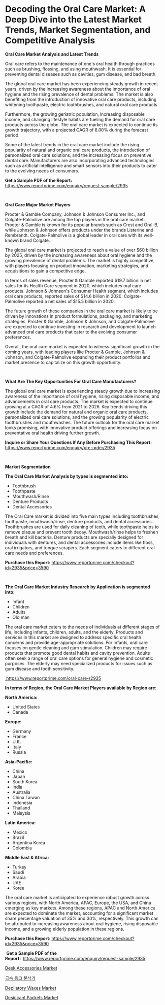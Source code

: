 <p><h1>Decoding the Oral Care Market: A Deep Dive into the Latest Market Trends, Market Segmentation, and Competitive Analysis</h1></p><p><strong>Oral Care Market Analysis and Latest Trends</strong></p>
<p><p>Oral care refers to the maintenance of one's oral health through practices such as brushing, flossing, and using mouthwash. It is essential for preventing dental diseases such as cavities, gum disease, and bad breath.</p><p>The global oral care market has been experiencing steady growth in recent years, driven by the increasing awareness about the importance of oral hygiene and the rising prevalence of dental problems. The market is also benefiting from the introduction of innovative oral care products, including whitening toothpaste, electric toothbrushes, and natural oral care products.</p><p>Furthermore, the growing geriatric population, increasing disposable income, and changing lifestyle habits are fueling the demand for oral care products across the globe. The oral care market is expected to continue its growth trajectory, with a projected CAGR of 8.00% during the forecast period.</p><p>Some of the latest trends in the oral care market include the rising popularity of natural and organic oral care products, the introduction of personalized oral care solutions, and the increasing focus on preventive dental care. Manufacturers are also incorporating advanced technologies such as artificial intelligence and smart sensors into their products to cater to the evolving needs of consumers.</p></p>
<p><strong>Get a Sample PDF of the Report:&nbsp;</strong> <a href="https://www.reportprime.com/enquiry/request-sample/2935">https://www.reportprime.com/enquiry/request-sample/2935</a></p>
<p>&nbsp;</p>
<p><strong>Oral Care Major Market Players</strong></p>
<p><p>Procter & Gamble Company, Johnson & Johnson Consumer Inc., and Colgate-Palmolive are among the top players in the oral care market. Procter & Gamble is known for its popular brands such as Crest and Oral-B, while Johnson & Johnson offers products under the brands Listerine and Rembrandt. Colgate-Palmolive is a global leader in oral care with its well-known brand Colgate.</p><p>The global oral care market is projected to reach a value of over $60 billion by 2025, driven by the increasing awareness about oral hygiene and the growing prevalence of dental problems. The market is highly competitive, with players focusing on product innovation, marketing strategies, and acquisitions to gain a competitive edge.</p><p>In terms of sales revenue, Procter & Gamble reported $19.7 billion in net sales for its Health Care segment in 2020, which includes oral care products. Johnson & Johnson's Consumer Health segment, which includes oral care products, reported sales of $14.6 billion in 2020. Colgate-Palmolive reported a net sales of $15.5 billion in 2020.</p><p>The future growth of these companies in the oral care market is likely to be driven by innovations in product formulations, packaging, and marketing strategies. Procter & Gamble, Johnson & Johnson, and Colgate-Palmolive are expected to continue investing in research and development to launch advanced oral care products that cater to the evolving consumer preferences.</p><p>Overall, the oral care market is expected to witness significant growth in the coming years, with leading players like Procter & Gamble, Johnson & Johnson, and Colgate-Palmolive expanding their product portfolios and market presence to capitalize on this growth opportunity.</p></p>
<p>&nbsp;</p>
<p><strong>What Are The Key Opportunities For Oral Care Manufacturers?</strong></p>
<p><p>The global oral care market is experiencing steady growth due to increasing awareness of the importance of oral hygiene, rising disposable income, and advancements in oral care products. The market is expected to continue growing at a CAGR of 4.6% from 2021 to 2026. Key trends driving this growth include the demand for natural and organic oral care products, personalized oral care solutions, and the growing popularity of electric toothbrushes and mouthwashes. The future outlook for the oral care market looks promising, with innovative product offerings and increasing focus on preventative oral health driving further growth.</p></p>
<p><strong>Inquire or Share Your Questions If Any Before Purchasing This Report:</strong> <a href="https://www.reportprime.com/enquiry/pre-order/2935">https://www.reportprime.com/enquiry/pre-order/2935</a></p>
<p>&nbsp;</p>
<p><strong>Market Segmentation</strong></p>
<p><strong>The Oral Care Market Analysis by types is segmented into:</strong></p>
<p><ul><li>Toothbrush</li><li>Toothpaste</li><li>Mouthwash/Rinse</li><li>Denture Products</li><li>Dental Accessories</li></ul></p>
<p><p>The Oral Care market is divided into five main types including toothbrushes, toothpaste, mouthwash/rinse, denture products, and dental accessories. Toothbrushes are used for daily cleaning of teeth, while toothpaste helps to remove plaque and prevent tooth decay. Mouthwash/rinse helps to freshen breath and kill bacteria. Denture products are specially designed for individuals with dentures, and dental accessories include items like floss, oral irrigators, and tongue scrapers. Each segment caters to different oral care needs and preferences.</p></p>
<p><strong>Purchase this Report:&nbsp;</strong><a href="https://www.reportprime.com/checkout?id=2935&price=3590">https://www.reportprime.com/checkout?id=2935&price=3590</a></p>
<p>&nbsp;</p>
<p><strong>The Oral Care Market Industry Research by Application is segmented into:</strong></p>
<p><ul><li>Infant</li><li>Children</li><li>Adults</li><li>Old man</li></ul></p>
<p><p>The oral care market caters to the needs of individuals at different stages of life, including infants, children, adults, and the elderly. Products and services in this market are designed to address specific oral health concerns and provide age-appropriate solutions. For infants, oral care focuses on gentle cleaning and gum stimulation. Children may require products that promote good dental habits and cavity prevention. Adults often seek a range of oral care options for general hygiene and cosmetic purposes. The elderly may need specialized products for issues such as gum disease and tooth sensitivity.</p></p>
<p><a href="https://www.reportprime.com/oral-care-r2935">&nbsp;https://www.reportprime.com/oral-care-r2935</a></p>
<p><strong>In terms of Region, the Oral Care Market Players available by Region are:</strong></p>
<p>
    <p> <strong> North America: </strong>
        <ul>
            <li>United States</li>
            <li>Canada</li>
        </ul>
        </p> 
    <p> <strong> Europe: </strong>
        <ul>
            <li>Germany</li>
            <li>France</li>
            <li>U.K.</li>
            <li>Italy</li>
            <li>Russia</li>
        </ul>
        </p> 
    <p> <strong> Asia-Pacific: </strong>
        <ul>
            <li>China</li>
            <li>Japan</li>
            <li>South Korea</li>
            <li>India</li>
            <li>Australia</li>
            <li>China Taiwan</li>
            <li>Indonesia</li>
            <li>Thailand</li>
            <li>Malaysia</li>
        </ul>
        </p> 
    <p> <strong> Latin America: </strong>
        <ul>
            <li>Mexico</li>
            <li>Brazil</li>
            <li>Argentina Korea</li>
            <li>Colombia</li>
        </ul>
        </p> 
    <p> <strong> Middle East & Africa: </strong>
        <ul>
            <li>Turkey</li>
            <li>Saudi</li>
            <li>Arabia</li>
            <li>UAE</li>
            <li>Korea</li>
        </ul>
    </p>
    </p>
<p><p>The oral care market is anticipated to experience robust growth across various regions, with North America, APAC, Europe, the USA, and China emerging as key markets. Among these regions, APAC and North America are expected to dominate the market, accounting for a significant market share percentage valuation of 35% and 30%, respectively. This growth can be attributed to increasing awareness about oral hygiene, rising disposable income, and a growing elderly population in these regions.</p></p>
<p><strong>Purchase this Report: </strong><a href="https://www.reportprime.com/checkout?id=2935&price=3590">https://www.reportprime.com/checkout?id=2935&price=3590</a></p>
<p>&nbsp;<strong>Get a Sample PDF of the Report:&nbsp;&nbsp;</strong><a href="https://www.reportprime.com/enquiry/request-sample/2935">https://www.reportprime.com/enquiry/request-sample/2935</a></p>
<p><strong></strong></p>
<p><p><a href="https://github.com/claudianurdin/Market-Research-Report-List-2/blob/main/desk-accessories-market.md">Desk Accessories Market</a></p><p><a href="https://github.com/airdroplover110/Market-Research-Report-List-2/blob/main/9981341101910.md">급속 응고 분석기</a></p><p><a href="https://github.com/flwellarose/Market-Research-Report-List-2/blob/main/depilatory-waxes-market.md">Depilatory Waxes Market</a></p><p><a href="https://github.com/kimjmgeh81/Market-Research-Report-List-2/blob/main/desiccant-packets-market.md">Desiccant Packets Market</a></p></p>